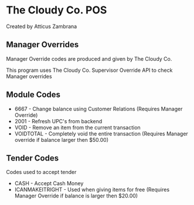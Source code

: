 # The Cloudy Co. POS

Created by Atticus Zambrana

## Manager Overrides

Manager Override codes are produced and given by The Cloudy Co.

This program uses The Cloudy Co. Supervisor Override API to check Manager overrides

## Module Codes

* 6667 - Change balance using Customer Relations (Requires Manager Override)
* 2001 - Refresh UPC's from backend
* VOID - Remove an item from the current transaction
* VOIDTOTAL - Completely void the entire transaction (Requires Manager override if balance larger then $50.00)

## Tender Codes

Codes used to accept tender

* CASH - Accept Cash Money
* ICANMAKEITRIGHT - Used when giving items for free (Requires Manager Override if balance is larger then $20.00)